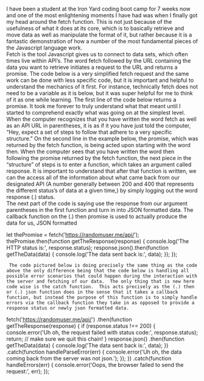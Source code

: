I have been a student at the Iron Yard coding boot camp for 7 weeks now and one of the most enlightening moments I have had was when I finally got my head around the fetch function.  This is not just because of the usefulness of what it does at its core, which is to basically retrieve and move data as well as manipulate the format of it, but rather because it is a fantastic demonstration of how a number of the most fundamental pieces of the Javascript language work.  
     Fetch is the tool Javascript gives us to connect to data sets, which often times live within API’s.   The word fetch followed by the URL containing the data you want to retrieve initiates a request to the URL and returns a promise.  The code below is a very simplified fetch request and the same work can be done with less specific code, but it is important and helpful to understand the mechanics of it first.  For instance, technically fetch does not need to be a variable as it is below, but it was super helpful for me to think of it as one while learning.
   The first line of the code below returns a promise.  It took me forever to truly understand what that meant until I started to comprehend exactly what was going on at the simplest level.  When the computer recognizes that you have written the word fetch as well as an API URL in parentheses, it is as if it you have just told the computer, “Hey, expect a set of steps to follow that adhere to a very specific structure.”  On the second line in the example below, the promise, which was returned by the fetch function, is being acted upon starting with the word then.  When the computer sees that you have written the word then following the promise returned by the fetch function, the next piece in the “structure” of steps is to enter a function, which takes an argument called response.   It is important to understand that after that function is written, we can the access all of the information about what came back from our designated API (A number generally between 200 and 400 that represents the different status’s of data at a given time,) by simply logging out the word response (.) status.  
     The next part of the code is saying use the response from our argument parentheses in the first function and turn in into JSON formatted data.  The callback function on the (.) then promise is used to actually produce the data for us, JSON formatted        

let thePromise = fetch('https://randomuser.me/api/');  thePromise.then(function getTheResponse(response) {   console.log('The HTTP status is:', response.status);    response.json().then(function getTheData(data) {     console.log('The data sent back is:', data);   });  });

     The code pictured below is doing precisely the same thing as the code above the only difference being that the code below is handling all possible error scenarios that could happen during the interaction with the server and fetching of our data.  The only thing that is new here code wise is the catch function.  This acts precisely as the (.) then or (.) json function does in the sense that it takes a callback function, but instead the purpose of this function is to simply handle errors via the callback function they take in as opposed to provide a response status or newly json formatted data.  


 fetch('https://randomuser.me/api/')   .then(function getTheResponse(response) {     if (response.status !== 200) {       console.error('Uh oh, the request failed with status code:', response.status);       return; // make sure we quit this chain!     }      response.json()       .then(function getTheData(data) {         console.log('The data sent back is:', data);       })       .catch(function handleParseError(err) {         console.error('Uh oh, the data coming back from the server was not json.');       });    })   .catch(function handleErrors(err) {     console.error('Oops, the browser failed to send the request:', err);   });
